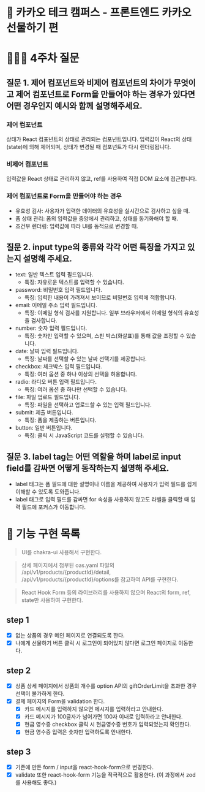 # 🎁 카카오 테크 캠퍼스 - 프론트엔드 카카오 선물하기 편

# 🙋🏻‍♀️ 4주차 질문

## 질문 1. 제어 컴포넌트와 비제어 컴포넌트의 차이가 무엇이고 제어 컴포넌트로 Form을 만들어야 하는 경우가 있다면 어떤 경우인지 예시와 함께 설명해주세요.

### 제어 컴포넌트

상태가 React 컴포넌트의 상태로 관리되는 컴포넌트입니다.
입력값이 React의 상태(state)에 의해 제어되며, 상태가 변경될 때 컴포넌트가 다시 렌더링됩니다.

### 비제어 컴포넌트

입력값을 React 상태로 관리하지 않고, ref를 사용하여 직접 DOM 요소에 접근합니다.

### 제어 컴포넌트로 Form을 만들어야 하는 경우

- 유효성 검사: 사용자가 입력한 데이터의 유효성을 실시간으로 검사하고 싶을 때.
- 폼 상태 관리: 폼의 입력값을 중앙에서 관리하고, 상태를 동기화해야 할 때.
- 조건부 렌더링: 입력값에 따라 UI를 동적으로 변경할 때.

## 질문 2. input type의 종류와 각각 어떤 특징을 가지고 있는지 설명해 주세요.

- text: 일반 텍스트 입력 필드입니다.
  - 특징: 자유로운 텍스트를 입력할 수 있습니다.
- password: 비밀번호 입력 필드입니다.
  - 특징: 입력한 내용이 가려져서 보이므로 비밀번호 입력에 적합합니다.
- email: 이메일 주소 입력 필드입니다.
  - 특징: 이메일 형식 검사를 지원합니다. 일부 브라우저에서 이메일 형식의 유효성을 검사합니다.
- number: 숫자 입력 필드입니다.
  - 특징: 숫자만 입력할 수 있으며, 스핀 박스(화살표)를 통해 값을 조정할 수 있습니다.
- date: 날짜 입력 필드입니다.
  - 특징: 날짜를 선택할 수 있는 날짜 선택기를 제공합니다.
- checkbox: 체크박스 입력 필드입니다.
  - 특징: 여러 옵션 중 하나 이상의 선택을 허용합니다.
- radio: 라디오 버튼 입력 필드입니다.
  - 특징: 여러 옵션 중 하나만 선택할 수 있습니다.
- file: 파일 업로드 필드입니다.
  - 특징: 파일을 선택하고 업로드할 수 있는 입력 필드입니다.
- submit: 제출 버튼입니다.
  - 특징: 폼을 제출하는 버튼입니다.
- button: 일반 버튼입니다.
  - 특징: 클릭 시 JavaScript 코드를 실행할 수 있습니다.

## 질문 3. label tag는 어떤 역할을 하며 label로 input field를 감싸면 어떻게 동작하는지 설명해 주세요.

- label 태그는 폼 필드에 대한 설명이나 이름을 제공하여 사용자가 입력 필드를 쉽게 이해할 수 있도록 도와줍니다.
- label 태그로 입력 필드를 감싸면 for 속성을 사용하지 않고도 라벨을 클릭할 때 입력 필드에 포커스가 이동합니다.

# 📝 기능 구현 목록

> UI를 chakra-ui 사용해서 구현한다.

> 상세 페이지에서 첨부된 oas.yaml 파일의 /api/v1/products/{productId}/detail, /api/v1/products/{productId}/options를 참고하여 API를 구현한다.

> React Hook Form 등의 라이브러리를 사용하지 않으며 React의 form, ref, state만 사용하여 구현한다.

## step 1

- [x] 없는 상품의 경우 메인 페이지로 연결되도록 한다.
- [x] 나에게 선물하기 버튼 클릭 시 로그인이 되어있지 않다면 로그인 페이지로 이동한다.

## step 2

- [x] 상품 상세 페이지에서 상품의 개수를 option API의 giftOrderLimit을 초과한 경우 선택이 불가하게 한다.
- [x] 결제 페이지의 Form을 validation 한다.
  - [x] 카드 메시지를 입력하지 않으면 메시지를 입력하라고 안내한다.
  - [x] 카드 메시지가 100글자가 넘어가면 100자 이내로 입력하라고 안내한다.
  - [x] 현금 영수증 checkbox 클릭 시 현금영수증 번호가 입력되었는지 확인한다.
  - [x] 현금 영수증 입력은 숫자만 입력하도록 안내한다.

## step 3

- [x] 기존에 만든 form / input을 react-hook-form으로 변경한다.
- [x] validate 또한 react-hook-form 기능을 적극적으로 활용한다. (이 과정에서 zod를 사용해도 좋다.)

